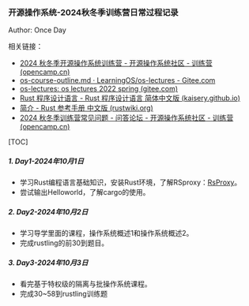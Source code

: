 ### 开源操作系统-2024秋冬季训练营日常过程记录

Author: Once Day

相关链接：

- [2024 秋冬季开源操作系统训练营 - 开源操作系统社区 - 训练营 (opencamp.cn)](https://opencamp.cn/os2edu/camp/2024fall)
- [os-course-outline.md · LearningOS/os-lectures - Gitee.com](https://gitee.com/learning-os/os-lectures/blob/master/os-course-outline.md)
- [os-lectures: os lectures 2022 spring (gitee.com)](https://gitee.com/learning-os/os-lectures#/learning-os/os-lectures/blob/master/os-course-outline.md)
- [Rust 程序设计语言 - Rust 程序设计语言 简体中文版 (kaisery.github.io)](https://kaisery.github.io/trpl-zh-cn/title-page.html)
- [简介 - Rust 参考手册 中文版 (rustwiki.org)](https://rustwiki.org/zh-CN/reference/introduction.html)
- [2024 秋冬季训练营常见问题 - 问答论坛 - 开源操作系统社区 - 训练营 (opencamp.cn)](https://opencamp.cn/os2edu/bbs/1382)

[TOC]

##### 1. Day1-2024年10月1日

- 学习Rust编程语言基础知识，安装Rust环境，了解RSproxy：[RsProxy](https://rsproxy.cn/)。
- 尝试输出Helloworld，了解cargo的使用。

##### 2. Day2-2024年10月2日

- 学习导学里面的课程，操作系统概述1和操作系统概述2。
- 完成rustling的前30到题目。

##### 3. Day3-2024年10月3日

- 看完基于特权级的隔离与批操作系统课程。
- 完成30~58到rustling训练题